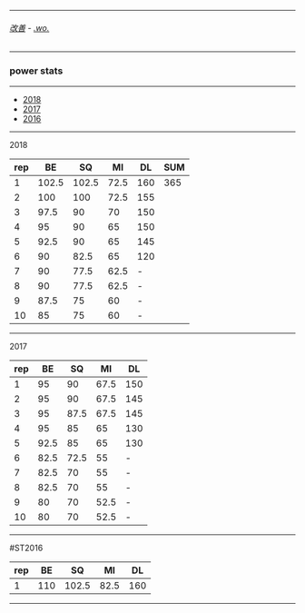 
---

###### [改善](https://github.com/ttltrk/0C/blob/master/README.MD) - [.wo.](https://github.com/ttltrk/ELSE/blob/master/PWR/PWR.MD)

---

### power stats

---

* [2018]()
* [2017]()
* [2016]()

---

2018

| rep | BE   | SQ   | MI   | DL  |SUM |
|-----|------|------|------|-----|----|
| 1   | 102.5| 102.5| 72.5 | 160 | 365|
| 2   | 100  | 100  | 72.5 | 155 |
| 3   | 97.5 | 90   | 70   | 150 |
| 4   | 95   | 90   | 65   | 150 |
| 5   | 92.5 | 90   | 65   | 145 |
| 6   | 90   | 82.5 | 65   | 120 |
| 7   | 90   | 77.5 | 62.5 | -   |
| 8   | 90   | 77.5 | 62.5 | -   |
| 9   | 87.5 | 75   | 60   | -   |
| 10  | 85   | 75   | 60   | -   |

---

2017

| rep | BE   | SQ   | MI   | DL  |
|-----|------|------|------|-----|
| 1   | 95   | 90   | 67.5 | 150 | 
| 2   | 95   | 90   | 67.5 | 145 |
| 3   | 95   | 87.5 | 67.5 | 145 |
| 4   | 95   | 85   | 65   | 130 |
| 5   | 92.5 | 85   | 65   | 130 |
| 6   | 82.5 | 72.5 | 55   | -   |
| 7   | 82.5 | 70   | 55   | -   |
| 8   | 82.5 | 70   | 55   | -   |
| 9   | 80   | 70   | 52.5 | -   |
| 10  | 80   | 70   | 52.5 | -   |

---

#ST2016

| rep | BE   | SQ   | MI   | DL  |
|-----|------|------|------|-----|
| 1   | 110  | 102.5| 82.5 | 160 | 

---
